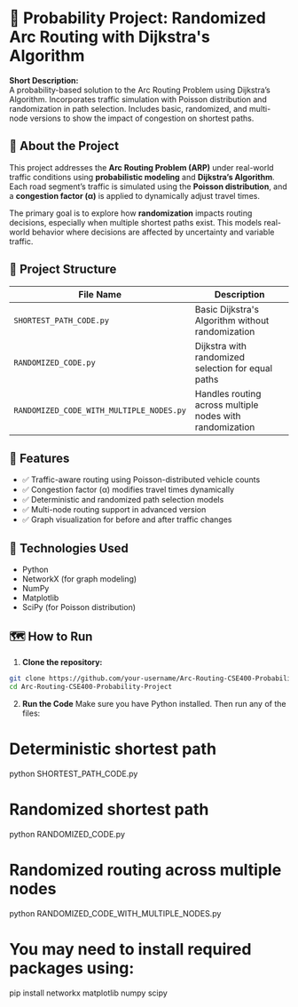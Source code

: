 # 🧠 Probability Project: Randomized Arc Routing with Dijkstra's Algorithm

**Short Description:**  
A probability-based solution to the Arc Routing Problem using Dijkstra’s Algorithm. Incorporates traffic simulation with Poisson distribution and randomization in path selection. Includes basic, randomized, and multi-node versions to show the impact of congestion on shortest paths.

## 📌 About the Project

This project addresses the **Arc Routing Problem (ARP)** under real-world traffic conditions using **probabilistic modeling** and **Dijkstra’s Algorithm**. Each road segment’s traffic is simulated using the **Poisson distribution**, and a **congestion factor (α)** is applied to dynamically adjust travel times.

The primary goal is to explore how **randomization** impacts routing decisions, especially when multiple shortest paths exist. This models real-world behavior where decisions are affected by uncertainty and variable traffic.


## 🔧 Project Structure

| File Name                                | Description                                            |
|-----------------------------------------|--------------------------------------------------------|
| `SHORTEST_PATH_CODE.py`                 | Basic Dijkstra's Algorithm without randomization       |
| `RANDOMIZED_CODE.py`                    | Dijkstra with randomized selection for equal paths     |
| `RANDOMIZED_CODE_WITH_MULTIPLE_NODES.py`| Handles routing across multiple nodes with randomization|


## 🎯 Features

- ✅ Traffic-aware routing using Poisson-distributed vehicle counts  
- ✅ Congestion factor (α) modifies travel times dynamically  
- ✅ Deterministic and randomized path selection models  
- ✅ Multi-node routing support in advanced version  
- ✅ Graph visualization for before and after traffic changes  


## 🧪 Technologies Used

- Python
- NetworkX (for graph modeling)
- NumPy
- Matplotlib
- SciPy (for Poisson distribution)


## 🗺️ How to Run

1. **Clone the repository:**
```bash
git clone https://github.com/your-username/Arc-Routing-CSE400-Probability-Project.git
cd Arc-Routing-CSE400-Probability-Project
```

2. **Run the Code**
Make sure you have Python installed. Then run any of the files:
# Deterministic shortest path
python SHORTEST_PATH_CODE.py

# Randomized shortest path
python RANDOMIZED_CODE.py

# Randomized routing across multiple nodes
python RANDOMIZED_CODE_WITH_MULTIPLE_NODES.py

# You may need to install required packages using:
pip install networkx matplotlib numpy scipy
